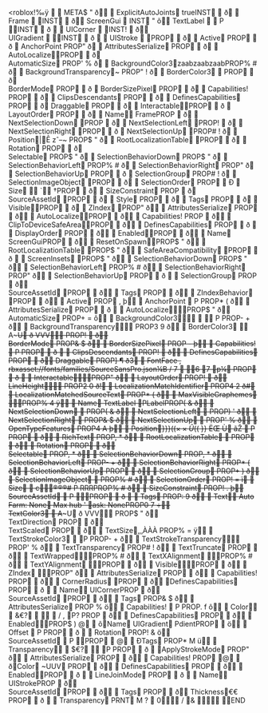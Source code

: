 <roblox!‰ÿ

     	           META$   "       ð      ExplicitAutoJoints   trueINST          ð       Frame       INST          ð   	   ScreenGui        INST   "       õ   	   TextLabel   P  
INST          ð
      UICorner       INST!          ð   
   UIGradient          INST          ð
      UIStroke       PROP          ð       Active PROP          ð
       AnchorPoint
        PROP"           ð       AttributesSerialize    PROP          ð       AutoLocalizePROP          ð    
   AutomaticSize    PROP'   %       ð       BackgroundColor3zaabzaabzaabPROP%   #       ð       BackgroundTransparency~   PROP"   !       ð       BorderColor3          PROP          ð    
   BorderMode    PROP          ð
       BorderSizePixel    PROP          ð       Capabilities!        PROP          ð       ClipsDescendants PROP          ð       DefinesCapabilities PROP          ð    	   Draggable PROP          ð       InteractablePROP          ð	       LayoutOrder    PROP          ð       Name   FramePROP           ð       NextSelectionDown   PROP           ð       NextSelectionLeft   PROP!          ð       NextSelectionRight   PROP          ð
       NextSelectionUp   PROP#   !       ð       Position|Ê
zˆ–~        PROP$   "       ð       RootLocalizationTable   PROP          ð       Rotation    PROP          ð    
   Selectable PROP$   "       ð       SelectionBehaviorDown    PROP$   "       ð       SelectionBehaviorLeft    PROP%   #       ð       SelectionBehaviorRight    PROP"           ð       SelectionBehaviorUp    PROP          ð	       SelectionGroup PROP#   !       ð       SelectionImageObject   PROP          ð       SelectionOrder    PROP          Ð       Size
  `   †PROP          ð       SizeConstraint    PROP           ð    
   SourceAssetId       PROP          ð       Style    PROP          ð       Tags    PROP          ð       VisiblePROP          ð       ZIndex   PROP"           ð      AttributesSerialize    PROP          ð      AutoLocalizePROP          ð      Capabilities!        PROP           ð      ClipToDeviceSafeAreaPROP          ð      DefinesCapabilities PROP          ð
      DisplayOrder    PROP          ð      EnabledPROP          ð      Name	   ScreenGuiPROP          ð      ResetOnSpawnPROP$   "       ð      RootLocalizationTable   PROP$   "       ð      SafeAreaCompatibility   PROP          ð
      ScreenInsets   PROP$   "       ð      SelectionBehaviorDown    PROP$   "       ð      SelectionBehaviorLeft    PROP%   #       ð      SelectionBehaviorRight    PROP"           ð      SelectionBehaviorUp    PROP          ð	      SelectionGroup PROP           ð   
   SourceAssetId       PROP          ð      Tags    PROP          ð      ZIndexBehavior   PROP          ð      Active   PROP   ,       þ      AnchorPoint
  P     PROP*   (       ð      AttributesSerialize            PROP          ð	      AutoLocalizePROP$   "       ð   
   AutomaticSize            PROP+   =       ô      BackgroundColor3    P     PROP-   +       ð      BackgroundTransparency         PROP3   9       ð      BorderColor3  A~~~U ð VVV         PROP!          ð   
   BorderMode            PROP&   $       ð      BorderSizePixel            PROP    -       þ      Capabilities!  P     PROP          ð
      ClipsDescendants   PROP!          ð      DefinesCapabilities   PROP          ð   	   Draggable   PROP]   ¶       ð3      FontFace ,   rbxasset://fonts/families/SourceSansPro.json¼B /  7  6 7 p¼     PROP          ð	      InteractablePROP"           ð      LayoutOrder            PROP!          ð   
   LineHeight         PROP2   0       ð!      LocalizationMatchIdentifier            PROP4   2       ð#      LocalizationMatchedSourceText            PROP*   (       ð      MaxVisibleGraphemes         PROP%   4       ÿ      Name	   TextLabel
 PLabelPROP(   &       ð      NextSelectionDown           PROP(   &       ð      NextSelectionLeft           PROP)   '       ð      NextSelectionRight           PROP&   $       ð      NextSelectionUp           PROP'   %       ð      OpenTypeFeatures            PROP4   A       þ      Position}}}(($××Û(($ }} ËŒ Ù ãŽ  P     PROP          ð      RichText   PROP,   *       ð      RootLocalizationTable           PROP          ð      Rotation            PROP          ð   
   Selectable   PROP,   *       ð      SelectionBehaviorDown            PROP,   *       ð      SelectionBehaviorLeft            PROP-   +       ð      SelectionBehaviorRight            PROP*   (       ð      SelectionBehaviorUp            PROP          ð      SelectionGroup   PROP+   )       ð      SelectionImageObject           PROP%   #       ð      SelectionOrder            PROP!   =       ï      Size  
c®®®# P  RRRPROP%   #       ð      SizeConstraint            PROP!   .       þ   
   SourceAssetId  P  PROP          ð
      Tags            PROP:   9       ð      Text   Auto Farm: None   Max hub
' ask: NonePROP0   7       ÷   
   TextColor3  A~~~U ð VVV         PROP$   "       ð   
   TextDirection            PROP          ð   
   TextScaled   PROP          ð      TextSize‚‚‚ÀÀÀ      PROP%   =       ÿ      TextStrokeColor3  P     PROP-   +       ð      TextStrokeTransparency         PROP'   %       ð      TextTransparency            PROP#   !       ð      TextTruncate            PROP          ð      TextWrappedPROP%   #       ð      TextXAlignment         PROP%   #       ð      TextYAlignment         PROP          ð      VisiblePROP          ð      ZIndex         PROP"           ð      AttributesSerialize    PROP          ð      Capabilities!        PROP          ð      CornerRadius       PROP          ð      DefinesCapabilities PROP          ð
      Name   UICornerPROP           ð   
   SourceAssetId       PROP          ð      Tags    PROP&   $       ð      AttributesSerialize        PROP    %       ö      Capabilities!  P     PROP.   f       ô      Color  &€?      /  , P?    PROP           ð      DefinesCapabilities  PROP          ð      EnabledPROP$   )       @    õName
   UIGradient PdientPROP          ö      Offset
  P     PROP          ð
      Rotation        PROP!   &       ö   
   SourceAssetId  P   PROP          @    ÐTags        PROP*   M       ü      Transparency  $€?  P     PROP          ð
      ApplyStrokeMode    PROP"           ð      AttributesSerialize    PROP          ð      Capabilities!        PROP          @    ðColor    ~UUV   PROP          ð      DefinesCapabilities PROP          ð      EnabledPROP          ð
      LineJoinMode    PROP          ð
      Name   UIStrokePROP           ð   
   SourceAssetId       PROP          ð      Tags    PROP          ð   	   Thickness€€  PROP          ð
      Transparency    PRNT   M       ? 	  
0 /
&  
	 END     	       </roblox>
